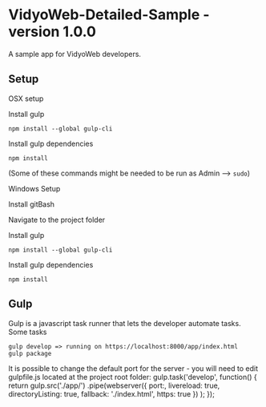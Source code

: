 VidyoWeb-Detailed-Sample - version 1.0.0
========================================

A sample app for VidyoWeb developers.

Setup
-----

OSX setup 

Install gulp
	
	npm install --global gulp-cli

Install gulp dependencies
	
	npm install

(Some of these commands might be needed to be run as Admin --> `sudo`)

Windows Setup

Install gitBash

Navigate to the project folder

Install gulp
	
	npm install --global gulp-cli

Install gulp dependencies
	
	npm install


Gulp
-------

Gulp is a javascript task runner that lets the developer automate tasks.
Some tasks

	gulp develop => running on https://localhost:8000/app/index.html
    gulp package
    
It is possible to change the default port for the server - you will need to edit gulpfile.js located at the project root folder:
    gulp.task('develop', function() {
	return gulp.src('./app/')
		.pipe(webserver({
            port:<YOUR PORT>,
			livereload: true,
			directoryListing: true,
			fallback: './index.html',
			https: true
		})
	);
});

